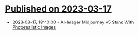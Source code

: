 # [Published on 2023-03-17](index.md)

* [2023-03-17, 18:40:00](https://slashdot.org/story/23/03/17/1712242/ai-imager-midjourney-v5-stuns-with-photorealistic-images?utm_source=rss1.0mainlinkanon&utm_medium=feed) - [AI-Imager Midjourney v5 Stuns With Photorealistic Images](https://slashdot.org/story/23/03/17/1712242/ai-imager-midjourney-v5-stuns-with-photorealistic-images?utm_source=rss1.0mainlinkanon&utm_medium=feed)
